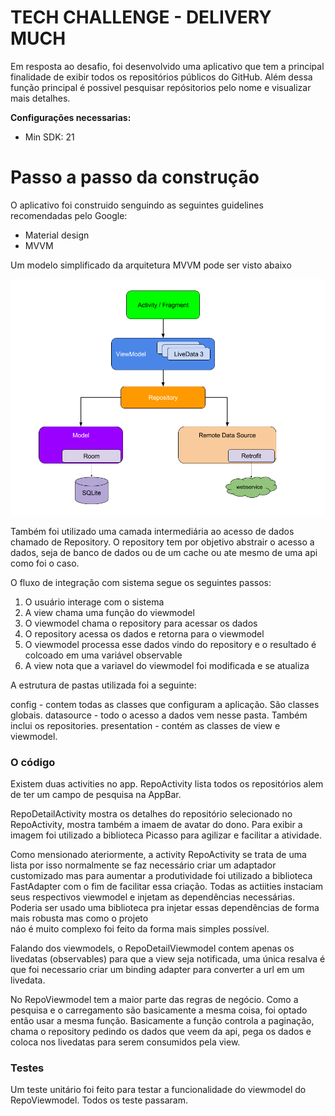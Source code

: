 # TECH CHALLENGE - DELIVERY MUCH

Em resposta ao desafio, foi desenvolvido uma aplicativo que tem a principal finalidade de exibir todos os repositórios públicos
do GitHub. Além dessa função principal é possivel pesquisar repósitorios pelo nome e visualizar mais detalhes.

**Configurações necessarias:**

- Min SDK: 21

# Passo a passo da construção

O aplicativo foi construido senguindo as seguintes guidelines recomendadas pelo Google:

- Material design
- MVVM

Um modelo simplificado da arquitetura MVVM pode ser visto abaixo

![final-architecture](app/src/main/res/mipmap-xxhdpi/final-architecture.png)

Também foi utilizado uma camada intermediária ao acesso de dados chamado de Repository.
O repository tem por objetivo abstrair o acesso a dados, seja de banco de dados ou de um cache ou ate mesmo de uma api como
foi o caso.

O fluxo de integração com sistema segue os seguintes passos:

1. O usuário interage com o sistema
2. A view chama uma função do viewmodel
3. O viewmodel chama o repository para acessar os dados
4. O repository acessa os dados e retorna para o viewmodel
5. O viewmodel processa esse dados vindo do repository e o resultado é colcoado em uma variável observable
6. A view nota que a variavel do viewmodel foi modificada e se atualiza

A estrutura de pastas utilizada foi a seguinte:

config - contem todas as classes que configuram a aplicação. São classes globais.
datasource - todo o acesso a dados vem nesse pasta. Também inclui os repositories.
presentation - contém as classes de view e viewmodel.

### O código

Existem duas activities no app. RepoActivity lista todos os repositórios alem de ter um campo de pesquisa na AppBar.

RepoDetailActivity mostra os detalhes do repositório selecionado no RepoActivity, mostra também a imaem de avatar do dono. Para exibir
a imagem foi utilizado a biblioteca Picasso para agilizar e facilitar a atividade.

Como mensionado ateriormente, a activity RepoActivity se trata de uma lista por isso normalmente se faz necessário criar um adaptador customizado mas para aumentar a produtividade foi utilizado
a biblioteca FastAdapter com o fim de facilitar essa criação. Todas as actiities instaciam seus respectivos viewmodel e injetam as
dependências necessárias. Poderia ser usado uma biblioteca pra injetar essas dependências de forma mais robusta mas como o projeto  
náo é muito complexo foi feito da forma mais simples possível.

Falando dos viewmodels, o RepoDetailViewmodel contem apenas os livedatas (observables) para que a view seja notificada, uma única resalva é
que foi necessario criar um binding adapter para converter a url em um livedata.

No RepoViewmodel tem a maior parte das regras de negócio. Como a pesquisa e o carregamento são basicamente a mesma coisa, foi optado então
usar a mesma função. Basicamente a função controla a paginação, chama o repository pedindo os dados que veem da api, pega os dados
e coloca nos livedatas para serem consumidos pela view.

### Testes

Um teste unitário foi feito para testar a funcionalidade do viewmodel do RepoViewmodel. Todos os teste passaram.